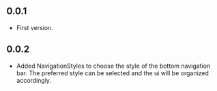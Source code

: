 ## 0.0.1

- First version.

## 0.0.2

- Added NavigationStyles to choose the style of the bottom navigation bar. The preferred style can be selected and the ui will be organized accordingly.